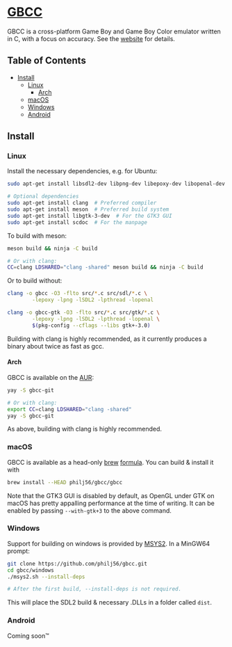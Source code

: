 # [GBCC](https://philj56.github.io/gbcc/)
GBCC is a cross-platform Game Boy and Game Boy Color emulator written in C,
with a focus on accuracy. See the [website](https://philj56.github.io/gbcc/)
for details.

## Table of Contents
* [Install](#Install)
  * [Linux](#Linux)
    * [Arch](#Arch)
  * [macOS](#macOS)
  * [Windows](#Windows)
  * [Android](#Android)

## Install
### Linux
Install the necessary dependencies, e.g. for Ubuntu:
```sh
sudo apt-get install libsdl2-dev libpng-dev libepoxy-dev libopenal-dev

# Optional dependencies
sudo apt-get install clang  # Preferred compiler
sudo apt-get install meson  # Preferred build system
sudo apt-get install libgtk-3-dev  # For the GTK3 GUI
sudo apt-get install scdoc  # For the manpage
```

To build with meson:
```sh
meson build && ninja -C build

# Or with clang:
CC=clang LDSHARED="clang -shared" meson build && ninja -C build
```

Or to build without:
```sh
clang -o gbcc -O3 -flto src/*.c src/sdl/*.c \
        -lepoxy -lpng -lSDL2 -lpthread -lopenal

clang -o gbcc-gtk -O3 -flto src/*.c src/gtk/*.c \
        -lepoxy -lpng -lSDL2 -lpthread -lopenal \
        $(pkg-config --cflags --libs gtk+-3.0)
```

Building with clang is highly recommended, as it currently produces a binary
about twice as fast as gcc.

#### Arch
GBCC is available on the [AUR](https://aur.archlinux.org/packages/gbcc-git/):
```sh
yay -S gbcc-git

# Or with clang:
export CC=clang LDSHARED="clang -shared"
yay -S gbcc-git
```
As above, building with clang is highly recommended.

### macOS
GBCC is available as a head-only [brew](https://brew.sh/)
[formula](https://github.com/philj56/homebrew-gbcc).
You can build & install it with
```sh
brew install --HEAD philj56/gbcc/gbcc
```

Note that the GTK3 GUI is disabled by default, as OpenGL under GTK on macOS has
pretty appalling performance at the time of writing. It can be enabled by
passing `--with-gtk+3` to the above command.

### Windows
Support for building on windows is provided by [MSYS2](https://www.msys2.org/).
In a MinGW64 prompt:
```sh
git clone https://github.com/philj56/gbcc.git
cd gbcc/windows
./msys2.sh --install-deps

# After the first build, --install-deps is not required.
```

This will place the SDL2 build & necessary .DLLs in a folder called `dist`.

### Android
Coming soon™
